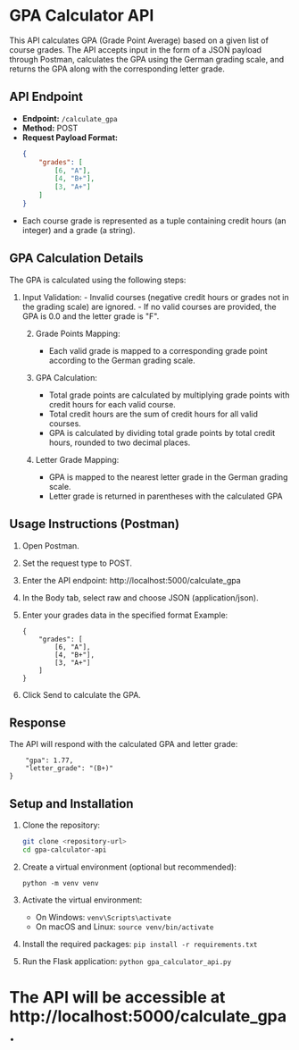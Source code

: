 # GPA Calculator API

This API calculates GPA (Grade Point Average) based on a given list of course grades. The API accepts input in the form of a JSON payload through Postman, calculates the GPA using the German grading scale, and returns the GPA along with the corresponding letter grade.

## API Endpoint

- **Endpoint:** `/calculate_gpa`
- **Method:** POST
- **Request Payload Format:**
  ```json
  {
      "grades": [
          [6, "A"],
          [4, "B+"],
          [3, "A+"]
      ]
  }
  ```
- Each course grade is represented as a tuple containing credit hours (an integer) and a grade (a string).


## GPA Calculation Details
The GPA is calculated using the following steps:
1. Input Validation:
        - Invalid courses (negative credit hours or grades not in the grading scale) are ignored.
        - If no valid courses are provided, the GPA is 0.0 and the letter grade is "F".

    2. Grade Points Mapping:
        - Each valid grade is mapped to a corresponding grade point according
          to the German grading scale.

    3. GPA Calculation:
        - Total grade points are calculated by multiplying grade points with credit hours for each valid course.
        - Total credit hours are the sum of credit hours for all valid courses.
        - GPA is calculated by dividing total grade points by total credit hours, rounded to two decimal places.

    4. Letter Grade Mapping:
        - GPA is mapped to the nearest letter grade in the German grading scale.
        - Letter grade is returned in parentheses with the calculated GPA 

## Usage Instructions (Postman)

1. Open Postman.

2. Set the request type to POST.

3. Enter the API endpoint: http://localhost:5000/calculate_gpa

4. In the Body tab, select raw and choose JSON (application/json).

5. Enter your grades data in the specified format
    Example:
    ```
    {
        "grades": [
            [6, "A"],
            [4, "B+"],
            [3, "A+"]
        ]
    }

    ```
6. Click Send to calculate the GPA.


## Response
The API will respond with the calculated GPA and letter grade:
```{
    "gpa": 1.77,
    "letter_grade": "(B+)"
}
```

## Setup and Installation

1. Clone the repository:
   ```bash
   git clone <repository-url>
   cd gpa-calculator-api

2. Create a virtual environment (optional but recommended):
    ```
    python -m venv venv
    ```
3. Activate the virtual environment:
    - On Windows:   ```venv\Scripts\activate```
    - On macOS and Linux: ```source venv/bin/activate```

4. Install the required packages: ```pip install -r requirements.txt```

5. Run the Flask application: ```python gpa_calculator_api.py```


# The API will be accessible at http://localhost:5000/calculate_gpa.